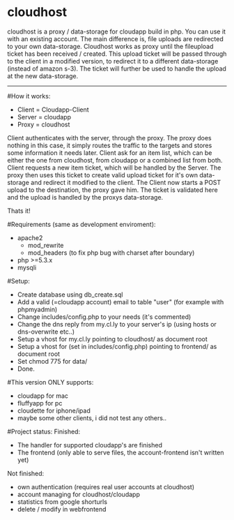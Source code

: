 # cloudhost

cloudhost is a proxy / data-storage for cloudapp build in php. You can use it with an existing account. The main difference is, file uploads are redirected to your own data-storage.
Cloudhost works as proxy until the fileupload ticket has been received / created. This upload ticket will be passed through to the client in a modified version, to redirect it to a different data-storage (instead of amazon s-3). The ticket will further be used to handle the upload at the new data-storage.

----------

#How it works: 
  - Client = Cloudapp-Client 
  - Server = cloudapp 
  - Proxy = cloudhost

Client authenticates with the server, through the proxy. The proxy does nothing in this case, it simply routes the traffic to the targets and stores some information it needs later.
Client ask for an item list, which can be either the one from cloudhost, from cloudapp or a combined list from both.
Client requests a new item ticket, which will be handled by the Server. The proxy then uses this ticket to create valid upload ticket for it's own data-storage and redirect it modified to the client.
The Client now starts a POST upload to the destination, the proxy gave him. The ticket is validated here and the upload is handled by the proxys data-storage.

Thats it!

#Requirements (same as development enviroment):

- apache2
  - mod_rewrite
  - mod_headers (to fix php bug with charset after boundary) 
- php >=5.3.x
- mysqli

#Setup:
- Create database using db_create.sql
- Add a valid (=cloudapp account) email to table "user" (for example with phpmyadmin)
- Change includes/config.php to your needs (it's commented)
- Change the dns reply from my.cl.ly to your server's ip (using hosts or dns-overwrite etc..)
- Setup a vhost for my.cl.ly pointing to cloudhost/ as document root
- Setup a vhost for <fontend vhost> (set in includes/config.php) pointing to frontend/ as document root
- Set chmod 775 for data/
- Done.

#This version ONLY supports:
- cloudapp for mac
- fluffyapp for pc
- cloudette for iphone/ipad
- maybe some other clients, i did not test any others..

#Project status:
Finished:
  - The handler for supported cloudapp's  are finished
  - The frontend (only able to serve files, the account-frontend isn't written yet)
  

Not finished: 
  - own authentication (requires real user accounts at cloudhost)  
  - account managing for cloudhost/cloudapp
  - statistics from google shorturls  
  - delete / modify in webfrontend
  




